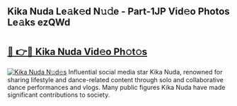 ## Kika Nuda Le𝚊k𝚎d N𝚞𝚍e - Part-1JP Vid𝚎o Photos Le𝚊ks ezQWd

# <h2><a href="http://fbf0at.evod.top/?m=Kika+Nuda">🔗 👉🔴 Kika Nuda Vid𝚎o Ph𝚘t𝚘s</a></h2>

[![Kika Nuda N𝚞d𝚎s](https://i.imgur.com/8V9OHl7.gif)](http://fbf0at.evod.top/?m=Kika+Nuda)
Influential social media star Kika Nuda, renowned for sharing lifestyle and dance-related content through solo and collaborative dance performances and vlogs. Many public figures Kika Nuda have made significant contributions to society. 
